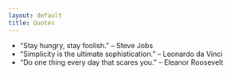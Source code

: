 ```yaml
---
layout: default
title: Quotes
---
```


<ul>
  <li>“Stay hungry, stay foolish.” – Steve Jobs</li>
  <li>“Simplicity is the ultimate sophistication.” – Leonardo da Vinci</li>
  <li>“Do one thing every day that scares you.” – Eleanor Roosevelt</li>
</ul>
